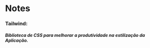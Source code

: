 # Notes

### Tailwind:
##### Biblioteca de CSS para melhorar a produtividade na estilização da Aplicação.